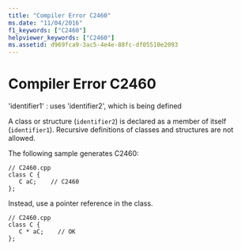 ```yaml
---
title: "Compiler Error C2460"
ms.date: "11/04/2016"
f1_keywords: ["C2460"]
helpviewer_keywords: ["C2460"]
ms.assetid: d969fca9-3ac5-4e4e-88fc-df05510e2093
---
```

# Compiler Error C2460

'identifier1' : uses 'identifier2', which is being defined

A class or structure (`identifier2`) is declared as a member of itself (`identifier1`). Recursive definitions of classes and structures are not allowed.

The following sample generates C2460:

```
// C2460.cpp
class C {
   C aC;    // C2460
};
```

Instead, use a pointer reference in the class.

```
// C2460.cpp
class C {
   C * aC;    // OK
};
```